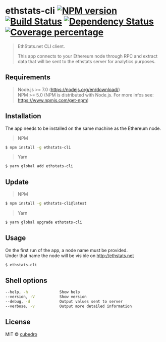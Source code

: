 # ethstats-cli [![NPM version][npm-image]][npm-url] [![Build Status][travis-image]][travis-url] [![Dependency Status][daviddm-image]][daviddm-url] [![Coverage percentage][coveralls-image]][coveralls-url]

> EthStats.net CLI client.  
>   
>
> This app connects to your Ethereum node through RPC and extract data that will be sent to the ethstats server for analytics purposes.

## Requirements
> Node.js >= 7.0 (https://nodejs.org/en/download/)  
> NPM >= 5.0 (NPM is distributed with Node.js. For more infos see: https://www.npmjs.com/get-npm)

## Installation

The app needs to be installed on the same machine as the Ethereum node.
> NPM
```sh
$ npm install -g ethstats-cli
```

> Yarn
```sh
$ yarn global add ethstats-cli
```

## Update

> NPM
```sh
$ npm install -g ethstats-cli@latest
```

> Yarn
```sh
$ yarn global upgrade ethstats-cli
```

## Usage

On the first run of the app, a node name must be provided.   
Under that name the node will be visible on http://ethstats.net 
```sh
$ ethstats-cli
```

## Shell options

```sh
--help, -h              Show help
--version, -V           Show version
--debug, -d             Output values sent to server
--verbose, -v           Output more detailed information
```

## License

MIT © [cubedro]()

[npm-image]: https://badge.fury.io/js/ethstats-cli.svg
[npm-url]: https://npmjs.org/package/ethstats-cli
[travis-image]: https://travis-ci.org/EthStats/client-node.svg?branch=master
[travis-url]: https://travis-ci.org/EthStats/client-node
[daviddm-image]: https://david-dm.org/EthStats/client-node.svg?theme=shields.io
[daviddm-url]: https://david-dm.org/EthStats/client-node
[coveralls-image]: https://coveralls.io/repos/EthStats/client-node/badge.svg
[coveralls-url]: https://coveralls.io/r/EthStats/client-node
